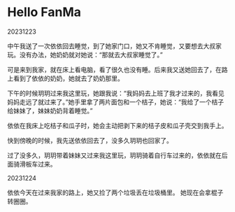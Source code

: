 # Hello FanMa 

20231223

中午我送了一次依依回去睡觉，到了她家门口，她又不肯睡觉，又要想去大叔家玩。没有办法，她奶奶就对她说：“那就去大叔家睡觉了。”

可是来到我家，就在床上看电脑，看了很久也没有睡。后来我又送她回去了，在路上看到了依依的奶奶，她就去了奶奶那里。

下午的时候玥玥过来我这里玩，她跟我说：“我妈妈去上班了我才过来的，我看见妈妈走远了就过来了。”她手里拿了两片面包和一个桔子，她说：“我给了一个桔子给妹妹了，妹妹奶奶背着睡觉。”

依依在我床上吃桔子和瓜子时，她会主动把剥下来的桔子皮和瓜子壳交到我手上。

快到傍晚的时候，我先送依依回去了，没多久玥玥也回家了。

过了没多久，玥玥带着妹妹又过来我这里玩，玥玥骑着自行车过来的，依依就在后面骑滑板车过来。

20231224

依依今天在过来我家的路上，她又捡了两个垃圾丢在垃圾桶里。
她现在会拿棍子转圈圈。